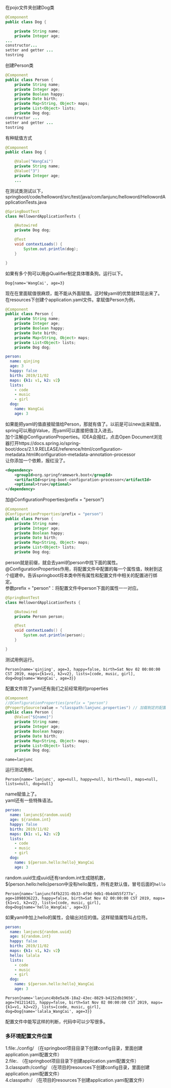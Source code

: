 在pojo文件夹创建Dog类
```java
@Component
public class Dog {

    private String name;
    private Integer age;
...
constructor...
setter and getter ...
tostring
```
创建Person类
```java
@Component
public class Person {
    private String name;
    private Integer age;
    private Boolean happy;
    private Date birth;
    private Map<String, Object> maps;
    private List<Object> lists;
    private Dog dog;
constructor ...
setter and getter ...
tostring
```
有种赋值方式
```java
@Component
public class Dog {

    @Value("WangCai")
    private String name;
    @Value("3")
    private Integer age;
    ...
```
在测试类测试以下，springboot/code/helloword/src/test/java/com/lanjunc/helloword/HellowordApplicationTests.java
```java
@SpringBootTest
class HellowordApplicationTests {

    @Autowired
    private Dog dog;

    @Test
    void contextLoads() {
        System.out.println(dog);
    }

}
```
如果有多个狗可以用@Qualifier制定具体哪条狗。运行以下。
```log
Dog{name='WangCai', age=3}
```
现在在里面赋值很麻烦，能不能从外面赋值。这时候yaml的优势就体现出来了。  
在resources下创建个application.yaml文件。拿赋值Person为例，
```java
@Component
public class Person {
    private String name;
    private Integer age;
    private Boolean happy;
    private Date birth;
    private Map<String, Object> maps;
    private List<Object> lists;
    private Dog dog;
```
```yaml
person:
  name: qinjing
  age: 3
  happy: false
  birth: 2019/11/02
  maps: {k1: v1, k2: v2}
  lists:
    - code
    - music
    - girl
  dog:
    name: WangCai
    age: 3
```
如果能把yaml的值直接赋值给Person，那就有值了。以前是可以new出来赋值，spring可以用@Value，而yaml可以直接把值注入进去。  
加个注解@ConfigurationProperties。IDEA会报红，点击Open Document浏览器打开https://docs.spring.io/spring-boot/docs/2.1.9.RELEASE/reference/html/configuration-metadata.html#configuration-metadata-annotation-processor  
让你添加一个依赖，报红没了。
```xml
<dependency>
	<groupId>org.springframework.boot</groupId>
	<artifactId>spring-boot-configuration-processor</artifactId>
	<optional>true</optional>
</dependency>
```
加@ConfigurationProperties(prefix = "person")
```java
@Component
@ConfigurationProperties(prefix = "person")
public class Person {
    private String name;
    private Integer age;
    private Boolean happy;
    private Date birth;
    private Map<String, Object> maps;
    private List<Object> lists;
    private Dog dog;
```
person就是前缀，就会去yaml的person中找下面的属性。  
@ConfigurationProperties作用，将配置文件中配置的每一个属性值，映射到这个组建中。告诉springboot将本类中所有属性和配置文件中相关的配置进行绑定。  
参数prefix = "person"：将配置文件中person下面的属性一一对应。
```java
@SpringBootTest
class HellowordApplicationTests {

    @Autowired
    private Person person;

    @Test
    void contextLoads() {
        System.out.println(person);
    }

}
```
测试用例运行。
```log
Person{name='qinjing', age=3, happy=false, birth=Sat Nov 02 00:00:00 CST 2019, maps={k1=v1, k2=v2}, lists=[code, music, girl], dog=Dog{name='WangCai', age=3}}
```
配置文件除了yaml还有我们之前经常用的properties
```java
@Component
//@ConfigurationProperties(prefix = "person")
@PropertySource(value = "classpath:lanjunc.properties") // 加载制定的配置文件
public class Person {
    @Value("${name}")
    private String name;
    private Integer age;
    private Boolean happy;
    private Date birth;
    private Map<String, Object> maps;
    private List<Object> lists;
    private Dog dog;
```
```properties
name=lanjunc
```
运行测试用例。
```log
Person{name='lanjunc', age=null, happy=null, birth=null, maps=null, lists=null, dog=null}
```
name赋值上了。  
yaml还有一些特殊语法。
```yaml
person:
  name: lanjunc${random.uuid}
  age: ${random.int}
  happy: false
  birth: 2019/11/02
  maps: {k1: v1, k2: v2}
  lists:
    - code
    - music
    - girl
  dog:
    name: ${person.hello:hello}_WangCai
    age: 3
```
random.uuid生成uuid还有random.int生成随机数，${person.hello:hello}person中没有hello属性，所有走默认值，冒号后面的`hello`
```log
Person{name='lanjuncf4fb2231-0b33-4f9d-9db1-0b4d455f277a', age=1098036223, happy=false, birth=Sat Nov 02 00:00:00 CST 2019, maps={k1=v1, k2=v2}, lists=[code, music, girl], dog=Dog{name='hello_WangCai', age=3}}
```
如果yaml中加上hello的属性，会输出对应的值。这样赋值属性叫占位符。
```yaml
person:
  name: lanjunc${random.uuid}
  age: ${random.int}
  happy: false
  birth: 2019/11/02
  maps: {k1: v1, k2: v2}
  hello: lalala
  lists:
    - code
    - music
    - girl
  dog:
    name: ${person.hello:hello}_WangCai
    age: 3
```
```log
Person{name='lanjunc4b8e5a36-18a2-43ec-8829-b4152db19656', age=741211421, happy=false, birth=Sat Nov 02 00:00:00 CST 2019, maps={k1=v1, k2=v2}, lists=[code, music, girl], dog=Dog{name='lalala_WangCai', age=3}}
```
配置文件中能写这样的判断，代码中可以少写很多。

### 多环境配置文件位置

1.file:./config/ （在springboot项目目录下创建config目录，里面创建application.yaml配置文件）  
2.file:.  （在springboot项目目录下创建application.yaml配置文件）  
3.classpath:/config/ （在项目的resources下创建config目录，里面创建application.yaml配置文件）  
4.classpath:/ （在项目的resources下创建application.yaml配置文件）  


